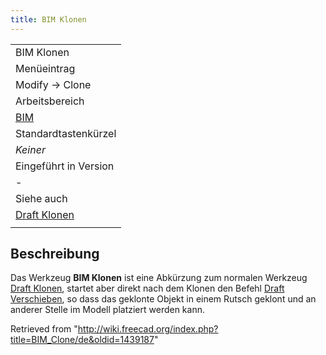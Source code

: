 ```yaml
---
title: BIM Klonen
---
```

|  |
| --- |
| BIM Klonen |
| Menüeintrag |
| Modify → Clone |
| Arbeitsbereich |
| [BIM](/BIM_Workbench/de "BIM Workbench/de") |
| Standardtastenkürzel |
| *Keiner* |
| Eingeführt in Version |
| - |
| Siehe auch |
| [Draft Klonen](/Draft_Clone/de "Draft Clone/de") |
|  |

## Beschreibung

Das Werkzeug **BIM Klonen** ist eine Abkürzung zum normalen Werkzeug [Draft Klonen](/Draft_Clone/de "Draft Clone/de"), startet aber direkt nach dem Klonen den Befehl [Draft Verschieben](/Draft_Move/de "Draft Move/de"), so dass das geklonte Objekt in einem Rutsch geklont und an anderer Stelle im Modell platziert werden kann.

Retrieved from "<http://wiki.freecad.org/index.php?title=BIM_Clone/de&oldid=1439187>"